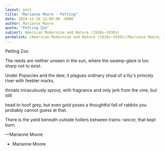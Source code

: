 ```yaml
---
layout: post
title: "Marianne Moore - Petting"
date: 2024-12-28 12:00:00 -0000
author: Marianne Moore
quote: "Petting Zoo"
subject: American Modernism and Nature (1910s–1930s)
permalink: /American Modernism and Nature (1910s–1930s)/Marianne Moore/Marianne Moore - Petting
---
```


Petting Zoo

The reeds are neither unseen
in the sun,
where the swamp-glare is too sharp
not to exist.

Under Popsicles and the dew, it plagues
ordinary shoal of a lily's princely
river with feebler marks, 

throats miraculously sprout,
with fragrance and only jerk
from the vine, but  still

head to hoof grey, but even gold poses
a thoughtful fall of rabbits you probably
cannot guess at that.

There is the yield
beneath outside hollers
between trains: rancor, that kept burn.

—Marianne Moore


- Marianne Moore
